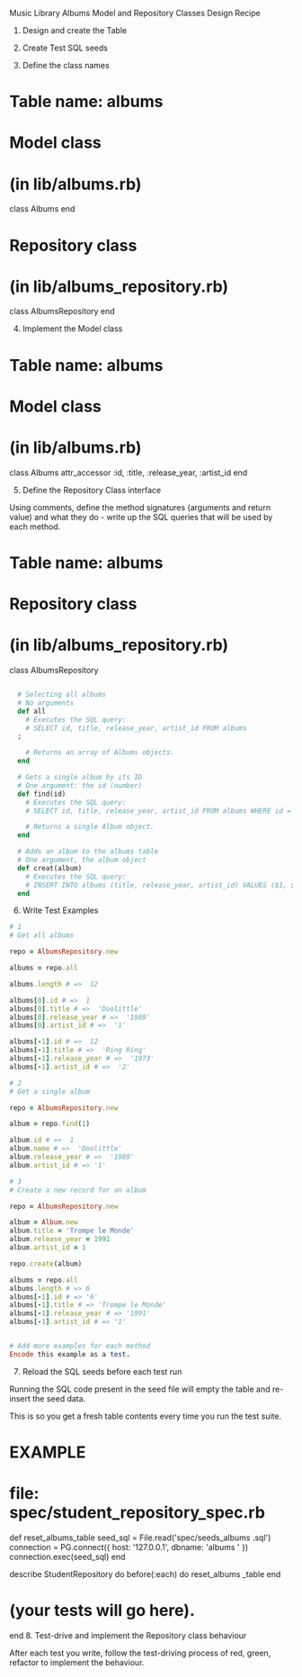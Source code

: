 Music Library Albums Model and Repository Classes Design Recipe

1. Design and create the Table

2. Create Test SQL seeds

3. Define the class names

# Table name: albums

# Model class
# (in lib/albums.rb)

class Albums
end

# Repository class
# (in lib/albums_repository.rb)
class AlbumsRepository
end

4. Implement the Model class

# Table name: albums

# Model class
# (in lib/albums.rb)

class Albums
  attr_accessor :id, :title, :release_year, :artist_id
end

5. Define the Repository Class interface

Using comments, define the method signatures (arguments and return value) and what they do - write up the SQL queries that will be used by each method.

# Table name: albums

# Repository class
# (in lib/albums_repository.rb)

class AlbumsRepository

```ruby

  # Selecting all albums
  # No arguments
  def all
    # Executes the SQL query:
    # SELECT id, title, release_year, artist_id FROM albums
  ;

    # Returns an array of Albums objects.
  end

  # Gets a single album by its ID
  # One argument: the id (number)
  def find(id)
    # Executes the SQL query:
    # SELECT id, title, release_year, artist_id FROM albums WHERE id = id;

    # Returns a single Album object.
  end

  # Adds an album to the albums table
  # One argument, the album object
  def creat(album)
    # Executes the SQL query:
    # INSERT INTO albums (title, release_year, artist_id) VALUES ($1, $2, $3);
  end


```
6. Write Test Examples

```ruby
# 1
# Get all albums

repo = AlbumsRepository.new

albums = repo.all

albums.length # =>  12

albums[0].id # =>  1
albums[0].title # =>  'Doolittle'
albums[0].release_year # =>  '1989'
albums[0].artist_id # =>  '1'

albums[-1].id # =>  12
albums[-1].title # =>  'Ring Ring'
albums[-1].release_year # =>  '1973'
albums[-1].artist_id # =>  '2'

# 2
# Get a single album

repo = AlbumsRepository.new

album = repo.find(1)

album.id # =>  1
album.name # =>  'Doolittle'
album.release_year # =>  '1989'
album.artist_id # => '1'

# 3 
# Create a new record for an album

repo = AlbumsRepository.new

album = Album.new
album.title = 'Trompe le Monde'
album.release_year = 1991
album.artist_id = 1

repo.create(album)

albums = repo.all
albums.length # => 6
albums[-1].id # => '6'
albums[-1].title # => 'Trompe le Monde'
albums[-1].release_year # => '1991'
albums[-1].artist_id # => '1'


# Add more examples for each method
Encode this example as a test.

```

7. Reload the SQL seeds before each test run

Running the SQL code present in the seed file will empty the table and re-insert the seed data.

This is so you get a fresh table contents every time you run the test suite.

# EXAMPLE

# file: spec/student_repository_spec.rb

def reset_albums_table
  seed_sql = File.read('spec/seeds_albums
.sql')
  connection = PG.connect({ host: '127.0.0.1', dbname: 'albums
' })
  connection.exec(seed_sql)
end

describe StudentRepository do
  before(:each) do 
    reset_albums
  _table
  end

  # (your tests will go here).
end
8. Test-drive and implement the Repository class behaviour

After each test you write, follow the test-driving process of red, green, refactor to implement the behaviour.

